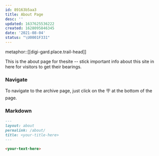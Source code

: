 ```yaml
---
id: 89163b5aa3
title: About Page
desc: ''
updated: 1637625536222
created: 1628095846345
date: '2021-08-04'
status: "\U0001F331"
---
```


metaphor::[[digi-gard.place.trail-head]]


This is the about page for thesite -- stick important info about this site in here for visitors to get their bearings.

### Navigate

To navigate to the archive page, just click on the 🪧 at the bottom of the page.

### Markdown

```markdown
---
layout: about
permalink: /about/
title: <your-title-here>
---

<your-text-here>
```
